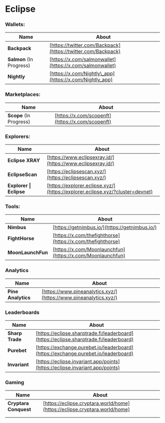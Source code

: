 # Eclipse

### **Wallets:**

| Name                     | About                                                                                   |
| ------------------------ | --------------------------------------------------------------------------------------- |
| **Backpack**             | [https://twitter.com/Backpack](https://twitter.com/Backpack)                            |
| **Salmon** (In Progress) | [ ](https://x.com/salmonwallet)[https://x.com/salmonwallet](https://x.com/salmonwallet) |
| **Nightly**              | [https://x.com/Nightly\_app](https://x.com/Nightly_app)                                 |

### **Marketplaces:**

| Name                    | About                                            |
| ----------------------- | ------------------------------------------------ |
| **Scope** (In Progress) | [https://x.com/scopenft](https://x.com/scopenft) |

### Explorers:

| Name                    | About                                                                             |
| ----------------------- | --------------------------------------------------------------------------------- |
| **Eclipse XRAY**        | [https://www.eclipsexray.id/](https://www.eclipsexray.id/)                        |
| **EclipseScan**         | [ ](https://eclipsescan.xyz/)[https://eclipsescan.xyz/](https://eclipsescan.xyz/) |
| **Explorer \| Eclipse** | [https://explorer.eclipse.xyz/](https://explorer.eclipse.xyz/?cluster=devnet)     |

### **Tools:**

| Name               | About                                                      |
| ------------------ | ---------------------------------------------------------- |
| **Nimbus**         | [https://getnimbus.io/](https://getnimbus.io/)             |
| **FightHorse**     | [https://x.com/thefighthorse](https://x.com/thefighthorse) |
| **MoonLaunchFun**  | [https://x.com/Moonlaunchfun](https://x.com/Moonlaunchfun) |

### Analytics

| Name               | About                                                            |
| ------------------ | ---------------------------------------------------------------- |
| **Pine Analytics** | [https://www.pineanalytics.xyz/](https://www.pineanalytics.xyz/) |

### Leaderboards

| Name            | About                                                                                  |
| --------------- | -------------------------------------------------------------------------------------- |
| **Sharp Trade** | [https://eclipse.sharptrade.fi/leaderboard](https://eclipse.sharptrade.fi/leaderboard) |
| **Purebet**     | [https://exchange.purebet.io/leaderboard](https://exchange.purebet.io/leaderboard)     |
| **Invariant**   | [https://eclipse.invariant.app/points](https://eclipse.invariant.app/points)           |

### Gaming

| Name                  | About                                                                      |
| --------------------- | -------------------------------------------------------------------------- |
| **Cryptara Conquest** | [https://eclipse.cryptara.world/home](https://eclipse.cryptara.world/home) |
|                       |                                                                            |
|                       |                                                                            |
